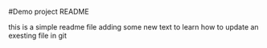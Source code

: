 #Demo project README

this is a simple readme file
adding some new text to learn how to update an exesting file in git